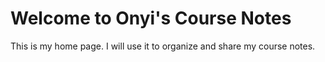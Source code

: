 # Welcome to Onyi's Course Notes

This is my home page. I will use it to organize and share my course notes.

